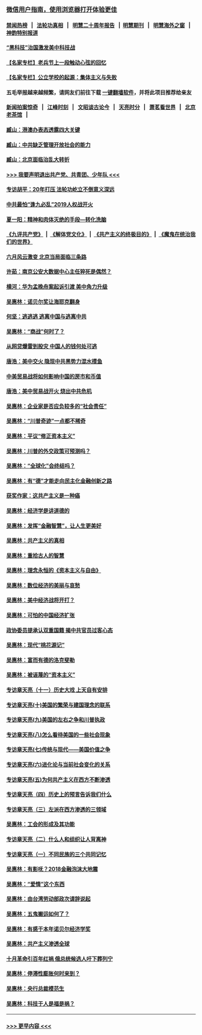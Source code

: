 ### [微信用户指南，使用浏览器打开体验更佳](https://github.com/gfw-breaker/banned-news1/blob/master/indexes/wechat-guide.md?t=0)
#### [禁闻热榜](热点新闻.md?t=0)  &nbsp;&nbsp;|&nbsp;&nbsp; [法轮功真相](https://github.com/gfw-breaker/truth/blob/master/README.md?t=0) &nbsp;&nbsp;|&nbsp;&nbsp; [明慧二十周年报告](https://github.com/gfw-breaker/mh-reports/blob/master/README.md?t=0) &nbsp;&nbsp;|&nbsp;&nbsp;[明慧期刊](https://github.com/gfw-breaker/mh-qikan) &nbsp;&nbsp;|&nbsp;&nbsp; [明慧海外之窗](https://github.com/gfw-breaker/mh-news/blob/master/README.md?t=0) &nbsp;&nbsp;|&nbsp;&nbsp; [神韵特别报道](https://github.com/gfw-breaker/mh-news/blob/master/shenyun.md?t=0)
#### [“黑科技”治国激发美中科技战](../pages/nsc423/n11638056.md?t=02090522) 
#### [【名家专栏】老兵节上一段触动心弦的回忆](../pages/nsc423/n11646016.md?t=02090522) 
#### [【名家专栏】公立学校的起源：集体主义与失败](../pages/nsc423/n11601833.md?t=02090522) 
#### 五毛举报越来越频繁，请网友们前往下载 [一键翻墙软件](https://github.com/gfw-breaker/ssr-accounts)，并将此项目推荐给亲友
#### [新闻拍案惊奇](https://github.com/gfw-breaker/banned-news1/blob/master/pages/link4.md) &nbsp;&nbsp;|&nbsp;&nbsp; [江峰时刻](https://github.com/gfw-breaker/banned-news1/blob/master/pages/link4.md) &nbsp;&nbsp;|&nbsp;&nbsp; [文昭谈古论今](https://github.com/gfw-breaker/banned-news1/blob/master/pages/link4.md) &nbsp;&nbsp;|&nbsp;&nbsp; [天亮时分](https://github.com/gfw-breaker/banned-news1/blob/master/pages/link4.md) &nbsp;&nbsp;|&nbsp;&nbsp; [萧茗看世界](https://github.com/gfw-breaker/banned-news1/blob/master/pages/link4.md) &nbsp;&nbsp;|&nbsp;&nbsp; [北京老茶馆](https://github.com/gfw-breaker/banned-news1/blob/master/pages/link4.md) &nbsp;&nbsp;|&nbsp;&nbsp; 
#### [臧山：港澳办表态透露四大关键](../pages/nsc423/n11421628.md?t=02090522) 
#### [臧山：中共缺乏管理开放社会的能力](../pages/nsc423/n11407457.md?t=02090522) 
#### [臧山：北京面临治乱大转折](../pages/nsc423/n11406895.md?t=02090522) 
#### [>>> 我要声明退出共产党、共青团、少年队 <<<](https://github.com/begood0513/goodnews/blob/master/quit/letter.md) 
#### [专访胡平：20年打压 法轮功屹立不倒意义深远](../pages/nsc423/n11398800.md?t=02090522) 
#### [中共最怕“逢九必乱”2019人权战开火](../pages/nsc423/n11385248.md?t=02090522) 
#### [夏一阳：精神和肉体灭绝的手段—转化洗脑](../pages/nsc423/n11368250.md?t=02090522) 
#### [《九评共产党》](https://github.com/begood0513/9ping.md/blob/master/README.md) &nbsp;|&nbsp; [《解体党文化》](../../../../jtdwh.md/blob/master/README.md)  &nbsp;|&nbsp; [《共产主义的终极目的》](../../../../gczydzjmd.md/blob/master/README.md) &nbsp;|&nbsp; [《魔鬼在统治我们的世界》](../../../../mgztzwmdsj.md/blob/master/README.md) 
#### [六月风云激变 北京当局面临三条路](../pages/nsc423/n11313668.md?t=02090522) 
#### [许茹：南京公安大数据中心主任猝死是偶然？](../pages/nsc423/n11064744.md?t=02090522) 
#### [横河：华为孟晚舟案起诉引渡 美中角力升级](../pages/nsc423/n11027230.md?t=02090522) 
#### [吴惠林：诺贝尔奖让海耶克翻身](../pages/nsc423/n10890049.md?t=02090522) 
#### [何坚：逃逃逃 逃离中国与逃离中共](../pages/nsc423/n10592891.md?t=02090522) 
#### [吴惠林：“商战”何时了？](../pages/nsc423/n10573558.md?t=02090522) 
#### [从网贷爆雷到股灾 中国人的钱何处可逃](../pages/nsc423/n10572800.md?t=02090522) 
#### [唐浩：美中交火 隐现中共黑势力混水摸鱼](../pages/nsc423/n10544040.md?t=02090522) 
#### [中美贸易战将如何影响中国的房市和币值](../pages/nsc423/n10543697.md?t=02090522) 
#### [唐浩：美中贸易战开火 烧出中共危机](../pages/nsc423/n10540126.md?t=02090522) 
#### [吴惠林：企业家是否应负较多的“社会责任”](../pages/nsc423/n10535022.md?t=02090522) 
#### [吴惠林：“川普奇迹”一点都不稀奇](../pages/nsc423/n10512808.md?t=02090522) 
#### [吴惠林：平议“修正资本主义”](../pages/nsc423/n10495724.md?t=02090522) 
#### [吴惠林：川普的外交政策可预测吗？](../pages/nsc423/n10462387.md?t=02090522) 
#### [吴惠林：“全球化”会终结吗？](../pages/nsc423/n10452838.md?t=02090522) 
#### [吴惠林：有“德”才能走向民主化金融创新之路](../pages/nsc423/n10432292.md?t=02090522) 
#### [获奖作家：这共产主义是一种癌](../pages/nsc423/n10431541.md?t=02090522) 
#### [吴惠林：经济学是讲道德的](../pages/nsc423/n10398014.md?t=02090522) 
#### [吴惠林：发挥“金融智慧”，让人生更美好](../pages/nsc423/n10375019.md?t=02090522) 
#### [吴惠林：共产主义的真相](../pages/nsc423/n10351394.md?t=02090522) 
#### [吴惠林：重拾古人的智慧](../pages/nsc423/n10337691.md?t=02090522) 
#### [吴惠林：理念永恒的《资本主义与自由》](../pages/nsc423/n10316274.md?t=02090522) 
#### [吴惠林：数位经济的美丽与哀愁](../pages/nsc423/n10292946.md?t=02090522) 
#### [吴惠林：美中经济战将开打？](../pages/nsc423/n10258825.md?t=02090522) 
#### [吴惠林：可怕的中国经济扩张](../pages/nsc423/n10219147.md?t=02090522) 
#### [政协委员提承认双重国籍 揭中共官员过客心态](../pages/nsc423/n10208809.md?t=02090522) 
#### [吴惠林：现代“桃花源记”](../pages/nsc423/n10185234.md?t=02090522) 
#### [吴惠林：富而有德的洛克斐勒](../pages/nsc423/n10142264.md?t=02090522) 
#### [吴惠林：被诬蔑的“资本主义”](../pages/nsc423/n10124816.md?t=02090522) 
#### [专访章天亮（十一）历史大戏 上天自有安排](../pages/nsc423/n10094905.md?t=02090522) 
#### [专访章天亮(十)美国的繁荣与建国理念的联系](../pages/nsc423/n10094899.md?t=02090522) 
#### [专访章天亮(九)美国的左右之争和川普执政](../pages/nsc423/n10094889.md?t=02090522) 
#### [专访章天亮(八)怎么看待美国的一些社会现象](../pages/nsc423/n10094857.md?t=02090522) 
#### [专访章天亮(七)传统与现代——美国价值之争](../pages/nsc423/n10093140.md?t=02090522) 
#### [专访章天亮(六)进化论与当前社会变化的关系](../pages/nsc423/n10092036.md?t=02090522) 
#### [专访章天亮(五)为何共产主义在西方不断渗透](../pages/nsc423/n10083620.md?t=02090522) 
#### [专访章天亮（四）历史上的预言告诉我们什么](../pages/nsc423/n10083606.md?t=02090522) 
#### [专访章天亮（三）左派在西方渗透的三领域](../pages/nsc423/n10081115.md?t=02090522) 
#### [吴惠林：工会的形成及其功能](../pages/nsc423/n10080633.md?t=02090522) 
#### [专访章天亮（二）什么人和组织让人背离神](../pages/nsc423/n10076637.md?t=02090522) 
#### [专访章天亮（一）不同民族的三个共同记忆](../pages/nsc423/n10074188.md?t=02090522) 
#### [吴惠林：有影呒？2018金融泡沫大地震](../pages/nsc423/n10040534.md?t=02090522) 
#### [吴惠林：“爱情”这个东西](../pages/nsc423/n10019423.md?t=02090522) 
#### [吴惠林：由台湾劳动部政次请辞说起](../pages/nsc423/n9979679.md?t=02090522) 
#### [吴惠林：五鬼搬运如何了？](../pages/nsc423/n9925338.md?t=02090522) 
#### [吴惠林：有感于本年诺贝尔经济学奖](../pages/nsc423/n9871883.md?t=02090522) 
#### [吴惠林：共产主义渗透全球](../pages/nsc423/n9812748.md?t=02090522) 
#### [十月革命引百年红祸 俄总统候选人吁下葬列宁](../pages/nsc423/n9810182.md?t=02090522) 
#### [吴惠林：停滞性膨胀何时来到？](../pages/nsc423/n9764136.md?t=02090522) 
#### [吴惠林：央行总裁模范生](../pages/nsc423/n9728134.md?t=02090522) 
#### [吴惠林：科技于人是福是祸？](../pages/nsc423/n9672982.md?t=02090522) 

----
#### [ >>> 更早内容 <<< ](../indexes/nsc423-earlier.md)
